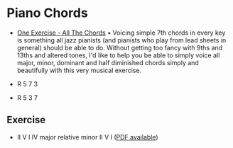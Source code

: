 # Piano Chords

- [One Exercise - All The Chords](https://youtu.be/imUE52htAmc) &bull; Voicing simple 7th chords in every key is something all jazz pianists (and pianists who play from lead sheets in general) should be able to do. Without getting too fancy with 9ths and 13ths and altered tones, I'd like to help you be able to simply voice all major, minor, dominant and half diminished chords simply and beautifully with this very musical exercise.

- R 5 7 3
- R 5 3 7


## Exercise

- II V I IV major relative minor II V I ([PDF available](https://www.aimeenolte.com/pdfs-worksheets-charts/553-one-exercise-all-the-chords))
